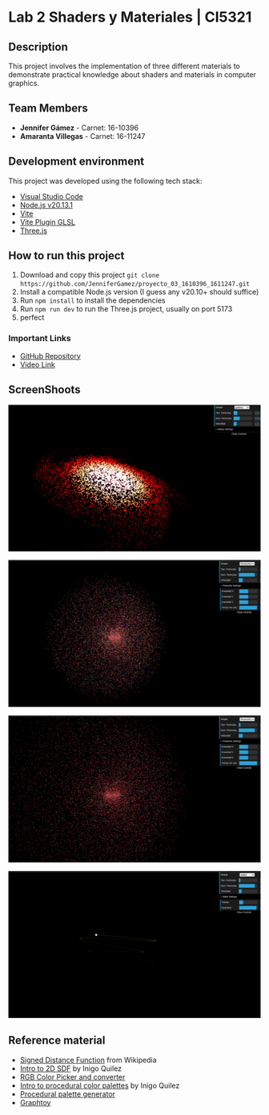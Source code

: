 # Lab 2 Shaders y Materiales | CI5321

## Description 
This project involves the implementation of three different materials to demonstrate practical knowledge about shaders and materials in computer graphics.

## Team Members
- **Jennifer Gámez** - Carnet: 16-10396
- **Amaranta Villegas** - Carnet: 16-11247


## Development environment

This project was developed using the following tech stack:

- [Visual Studio Code](https://code.visualstudio.com/)
- [Node.js v20.13.1](https://nodejs.org/en)
- [Vite](https://vite.dev/)
- [Vite Plugin GLSL](https://www.npmjs.com/package/vite-plugin-glsl)
- [Three.js](https://threejs.org/)

## How to run this project

1. Download and copy this project
    ``git clone https://github.com/JenniferGamez/proyecto_03_1610396_1611247.git ``
2. Install a compatible Node.js version (I guess any v20.10+ should suffice)
3. Run `npm install` to install the dependencies
4. Run `npm run dev` to run the Three.js project, usually on port 5173
5. perfect

### Important Links
- [GitHub Repository](https://github.com/JenniferGamez/proyecto_02_1610396_1611247/) 
- [Video Link](https://drive.google.com/file/d/1YqdSNW6NpUw6Wr6iKTc9ucTA_SgDrpZS/view?usp=drive_link)

## ScreenShoots

![Galaxy](./assets/galaxy.jpg)

![firewoks 1](./assets/fireworks.jpg)

![fireworks 2](./assets/fireworks2.jpg)

![wake](./assets/wake.jpg)

## Reference material

- [Signed Distance Function](https://en.wikipedia.org/wiki/Signed_distance_function) from Wikipedia
- [Intro to 2D SDF](https://iquilezles.org/articles/distfunctions2d/) by Inigo Quilez
- [RGB Color Picker and converter](https://rgbcolorpicker.com/0-1)
- [Intro to procedural color palettes](https://iquilezles.org/articles/palettes/) by Inigo Quilez
- [Procedural palette generator](http://dev.thi.ng/gradients/)
- [Graphtoy](https://graphtoy.com/)
